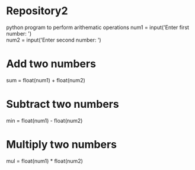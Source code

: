 # Repository2
python program to perform arithematic operations
num1 = input('Enter first number: ')  
num2 = input('Enter second number: ')  
  
# Add two numbers  
sum = float(num1) + float(num2)  
# Subtract two numbers  
min = float(num1) - float(num2)  
# Multiply two numbers  
mul = float(num1) * float(num2) 
